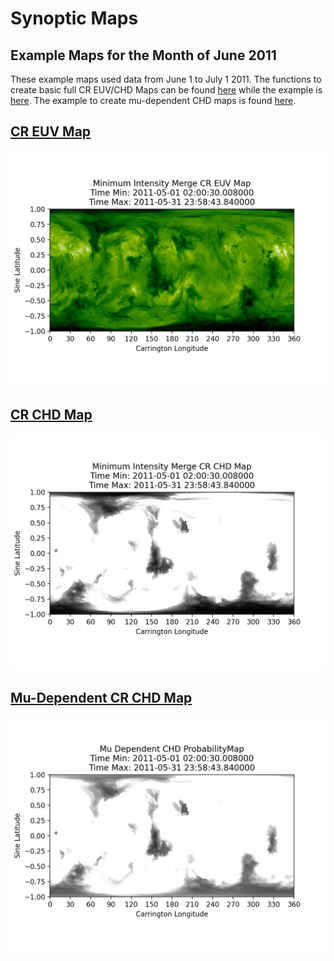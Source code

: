 # Synoptic Maps


## Example Maps for the Month of June 2011
These example maps used data from June 1 to July 1 2011. The functions to create basic full CR EUV/CHD Maps can be found
[here](https://github.com/predsci/CHD/blob/master/data_products/CR_mapping_funcs.py) while the example is 
[here](https://github.com/predsci/CHD/blob/master/data_products/CHD_fullCR.py). The example to create mu-dependent
CHD maps is found [here](https://github.com/predsci/CHD/blob/master/data_products/chd_probability_maps.py).

## [CR EUV Map](../img/dp/full_cr/CR_EUV_Map_052011.png)
![CR EUV Map](../img/dp/full_cr/CR_EUV_Map_052011.png)

## [CR CHD Map](../img/dp/full_cr/CR_CHD_Map_052011.png) 
![CR CHD Map](../img/dp/full_cr/CR_CHD_Map_052011.png) 

## [Mu-Dependent CR CHD Map](../img/dp/mu_dep/CR_CHD_Mu_052011.png)
![Mu-Dependent CR CHD Map](../img/dp/mu_dep/CR_CHD_Mu_052011.png)